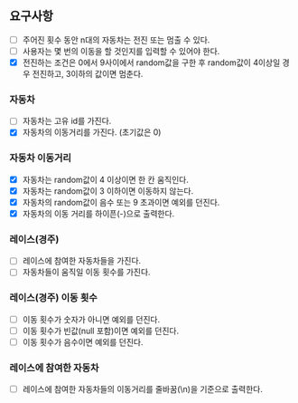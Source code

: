 ## 요구사항

- [ ] 주어진 횟수 동안 n대의 자동차는 전진 또는 멈출 수 있다.
- [ ] 사용자는 몇 번의 이동을 할 것인지를 입력할 수 있어야 한다.
- [X] 전진하는 조건은 0에서 9사이에서 random값을 구한 후 random값이 4이상일 경우 전진하고, 3이하의 값이면 멈춘다.

### 자동차

- [ ] 자동차는 고유 id를 가진다.
- [X] 자동차의 이동거리를 가진다. (초기값은 0)

### 자동차 이동거리

- [x] 자동차는 random값이 4 이상이면 한 칸 움직인다.
- [x] 자동차는 random값이 3 이하이면 이동하지 않는다.
- [x] 자동차의 random값이 음수 또는 9 초과이면 예외를 던진다.
- [x] 자동차의 이동 거리를 하이픈(-)으로 출력한다.

### 레이스(경주)

- [ ] 레이스에 참여한 자동차들을 가진다.
- [ ] 자동차들이 움직일 이동 횟수를 가진다.

### 레이스(경주) 이동 횟수

- [ ] 이동 횟수가 숫자가 아니면 예외를 던진다.
- [ ] 이동 횟수가 빈값(null 포함)이면 예외를 던진다.
- [ ] 이동 횟수가 음수이면 예외를 던진다.

### 레이스에 참여한 자동차

- [ ] 레이스에 참여한 자동차들의 이동거리를 줄바꿈(\n)을 기준으로 출력한다.
